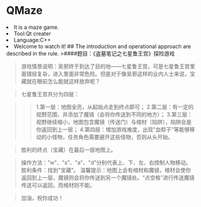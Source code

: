 # QMaze
<li>It is a maze game. <br/>
<li>Tool:Qt creater <br/>
<li>Language:C++ <br/>
<li>Welcome to watch it!
## The introduction and operational approach are described in the rule.
>####题目：《盗墓笔记之七星鲁王宫》探险游戏

>游戏情景说明：吴邪终于到达了目的地——七星鲁王宫，可是七星鲁王宫里面错综复杂，进入里面非常危险。但是对于像吴邪这样的业内人士来说，宝藏就在眼前怎么能就这样放弃呢？

>七星鲁王宫共分为四层：

>>1.第一层：地图全亮，从起始点走到终点即可；
>>2.第二层：有一定的视野范围，并添加了魔镜（会将你传送到不同的地方）；
>>3.第三层：视野继续缩小，地图包含魔镜（传送门）与棺材（陷阱），陷阱会是你返回到上一层；
>>4.第四层：增加游戏难度，出现"血粽子"等能够移动的小怪物，任务角色需要避开这些怪物，否则从头开始。

>胜利的终点（宝藏）在最后一层地图上。

>操作方法："w"、"s"、"a"、"d"分别代表上、下、左、右控制人物移动。
>胜利条件：找到"宝藏"。
>温馨提示：地图上会有棺材和魔镜，棺材会使你返回到上一层，魔镜则会将你传送到另一个魔镜处。“点空格”进行传送魔镜传送可以返回，而棺材则不能。

>加油，祝你成功！
